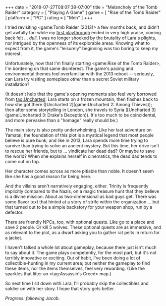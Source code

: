 +++
date = "2018-07-27T08:07:38-07:00"
title = "Melancholy of the Tomb Raider"
category = [ "Playing A Game" ]
game = [ "Rise of the Tomb Raider" ]
platform = [ "PC" ]
rating = [ "Meh" ]
+++

I tried revisiting <game:Tomb Raider (2013)> a few months back, and didn't get awfully far: while my [first playthrough]($SiteBaseURL$2013/04/03/tomb-raider-2013-6/) ended in very high praise, coming back felt ... <i>dull</i>.  I was no longer shocked by the brutality of Lara's plights, nor intrigued by the openness of its explorable areas.  Knowing what to expect from it, the game's "leisurely" beginning was too boring to keep my interest.

Unfortunately, now that I'm finally starting <game:Rise of the Tomb Raider>, I'm bordering on that same disinterest.  The game's pacing and environmental themes feel overfamiliar with the 2013 reboot -- seriously, can Lara try visiting someplace <i>other</i> than a secret Soviet military installation?

(It doesn't help that the game's opening moments also feel very borrowed from <tag:Uncharted>: Lara starts on a frozen mountain, then flashes back to how she got there ([Uncharted 2](game:Uncharted 2: Among Thieves)); then after some storytelling in London, she travels to Syria ([Uncharted 3](game:Uncharted 3: Drake's Deception)).  It's too much to be coincidental, and more pervasive than a "homage" really should be.)

The main story is also pretty underwhelming.  Like her last adventure on Yamatai, the foundation of this plot is a mystical legend that most people believe is pure bunk; and like in 2013, Lara spends more time trying to survive than trying to solve an ancient mystery.  But this time, her drive isn't to rescue her friends, but to ... vindicate her dead dad?  Or maybe to save the world?  When she explains herself in cinematics, the dead dad tends to come out on top.

Her character comes across as more pitiable than noble.  It doesn't seem like she has a good reason for being here.

And the villains aren't narratively engaging, either.  Trinity is frequently implicitly compared to the Nazis, on a magic treasure hunt that they believe is a divine mission.  About as two-dimensional as bad guys get.  There was some flavor text that hinted at a story of strife within the organization ... but that turned out to be a simple backstory for your weapon shop, run by a defector.

There are friendly NPCs, too, with optional quests.  Like go to a place and save 2 people.  Or kill 5 wolves.  These optional quests are as immersive, and as relevant to the plot, as a dwarf asking you to gather rat pelts in return for a jacket.

I haven't talked a whole lot about gameplay, because there just isn't much to say about it.  The game plays competently, for the most part, but it's not terribly innovative or exciting.  Out of habit, I've been doing a lot of collectible-hunting in my current area; but neither the gameplay to find these items, nor the items themselves, feel very rewarding.  (Like the sparkles that litter an <tag:Assassin's Creed> map.)

So next time I sit down with Lara, I'll probably skip the collectibles and soldier on with her story.  I hope that story gets better.

<i>Progress: following Jacob.</i>
